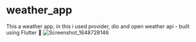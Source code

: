 # weather_app

This a weather app, in this i used provider, dio and open weather api - built using Flutter 💙
![Screenshot_1648728146](https://user-images.githubusercontent.com/70325196/161051279-d9d58e36-0ee1-4505-b084-fa3caf497b05.png)
